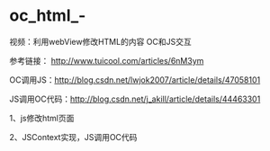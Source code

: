 # oc_html_-
视频：利用webView修改HTML的内容
OC和JS交互

参考链接： http://www.tuicool.com/articles/6nM3ym

OC调用JS：http://blog.csdn.net/lwjok2007/article/details/47058101

JS调用OC代码：http://blog.csdn.net/j_akill/article/details/44463301

1、js修改html页面
 
2、JSContext实现，JS调用OC代码
